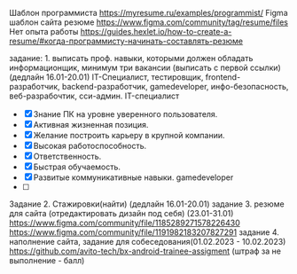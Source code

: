 Шаблон программиста https://myresume.ru/examples/programmist/ 
Figma шаблон сайта резюме https://www.figma.com/community/tag/resume/files
Нет опыта работы https://guides.hexlet.io/how-to-create-a-resume/#когда-программисту-начинать-составлять-резюме 

задание: 1. выписать проф. навыки, которыми должен обладать информационщик, минимум три вакансии (выписать с первой ссылки) (дедлайн 16.01-20.01)
IT-Специалист, тестировщик, frontend-разработчик, backend-разработчик, gamedeveloper, инфо-безопасность, веб-разрабочтик, сси-админ.
IT-специалист
- [X]  Знание ПК на уровне уверенного пользователя.
- [X]   Активная жизненная позиция.
- [X] Желание построить карьеру в крупной компании.
- [X]  Высокая работоспособность.
- [X]   Ответственность.
- [X]  Быстрая обучаемость.
- [X]  Развитые коммуникативные навыки.
gamedeveloper
 - [ ]
Задание 2. Стажировки(найти) (дедлайн 16.01-20.01)
задание 3. резюме для сайта (отредактировать дизайн под себя) (23.01-31.01)
https://www.figma.com/community/file/1185289271578226430
https://www.figma.com/community/file/1191982183207827291
задание 4. наполнение сайта, задание для собеседования(01.02.2023 - 10.02.2023)
https://github.com/avito-tech/bx-android-trainee-assigment
(штраф за не выполнение - балл)

